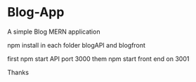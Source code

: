 # Blog-App
A simple Blog MERN application

npm install in each folder blogAPI and blogfront

first npm start API port 3000
them npm start front end on 3001

Thanks
